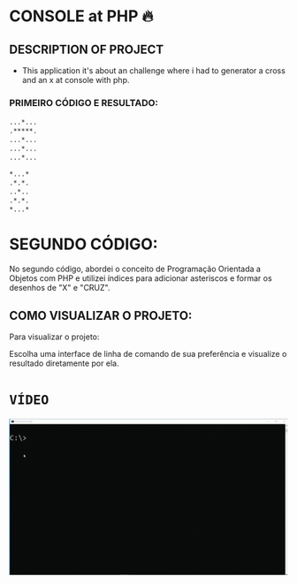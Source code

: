 # CONSOLE at PHP 🔥

## DESCRIPTION OF PROJECT

- This application it's about an challenge where i had to generator a cross and an x at console with php.

### PRIMEIRO CÓDIGO E RESULTADO:

```
...*...
.*****.
...*...
...*...
...*...

```

```
*...*
.*.*.
..*..
.*.*.
*...*

```

# SEGUNDO CÓDIGO:

No segundo código, abordei o conceito de Programação Orientada a Objetos com PHP e utilizei índices para adicionar asteriscos e formar os desenhos de "X" e "CRUZ".

## COMO VISUALIZAR O PROJETO:

Para visualizar o projeto:

Escolha uma interface de linha de comando de sua preferência e visualize o resultado diretamente por ela.

# `VÍDEO`

![VIDEO](./assets/console.gif)
